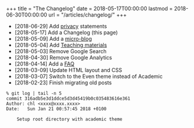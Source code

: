 +++
title = "The Changelog"
date = 2018-05-17T00:00:00
lastmod = 2018-06-30T00:00:00
url = "/articles/changelog/"
+++

* [2018-06-29] Add [privacy](/privacy/) statements
* [2018-05-17] Add a Changelog (this page)
* [2018-05-09] Add a [micro-blog](/micro/)
* [2018-05-04] Add [Teaching materials](/teaching/)
* [2018-05-03] Remove Google Search
* [2018-04-30] Remove Google Analytics
* [2018-04-14] Add a [FAQ](/articles/how-i-do/)
* [2018-03-09] Update HTML layout and CSS
* [2018-03-07] Switch to the Even theme instead of Academic
* [2018-02-23] Finish migrating old posts

```
% git log | tail -n 5
commit 316adb5e3d1ddce5d3d45419b0c035483616e361
Author: chl <xxxx@xxxx.xxxx>
Date:   Sun Jan 21 00:57:45 2018 +0100

    Setup root directory with academic theme
```
